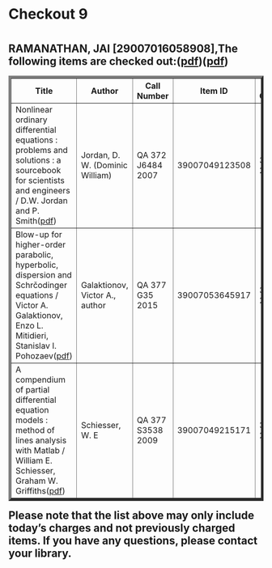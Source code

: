 <h1> Checkout 9<h1>
<h2>RAMANATHAN, JAI [29007016058908],The following items are checked out:(<a href="https://drive.google.com/file/d/1e59XF-VSG__SUtKoSScchh4xJ0qgoxGB/view?usp=sharing">pdf</a>)(<a href="https://drive.google.com/file/d/1fcZPxzcKZhJsOK6yTKcEbQABpJNfupr6/view?usp=sharing">pdf</a>)
<table border="5">
<tbody>
<tr>
<th>Title</th>
<th>Author</th>
<th>Call Number</th>
<th>Item ID</th>
<th>Date Charged</th>
<th>Date Due</th>
</tr>
<tr>
<td>Nonlinear ordinary differential equations : problems and solutions : a sourcebook for scientists and engineers / D.W. Jordan and P. Smith(<a href="https://drive.google.com/file/d/1JA3KltTBYxgXgHwoT6wLgTn9ahy0Bxez/view?usp=sharing">pdf</a>)</td>
<td>Jordan, D. W. (Dominic William)</td>
<td>QA 372 J6484 2007</td>
<td>39007049123508</td>
<td>30 Oct 2018</td>
<td>13 Nov 2018</td>
</tr>
<tr>
<td>Blow-up for higher-order parabolic, hyperbolic, dispersion and Schrčodinger equations / Victor A. Galaktionov, Enzo L. Mitidieri, Stanislav I. Pohozaev(<a href="https://drive.google.com/file/d/1TjvcYgekLXiu4jEsXO6HJN9bZMrRfx78/view?usp=sharing">pdf</a>)</td>
<td>Galaktionov, Victor A., author</td>
<td>QA 377 G35 2015</td>
<td>39007053645917</td>
<td>30 Oct 2018</td>
<td>13 Nov 2018</td>
</tr>
<tr>
<td>A compendium of partial differential equation models : method of lines analysis with Matlab / William E. Schiesser, Graham W. Griffiths(<a href="https://drive.google.com/file/d/1lyFzJPBp4Ie_S1ynKwxU78k5Bnb526wD/view?usp=sharing">pdf</a>)</td>
<td>Schiesser, W. E</td>
<td>QA 377 S3538 2009</td>
<td>39007049215171</td>
<td>30 Oct 2018</td>
<td>13 Nov 2018</td>
</tr>
</tbody>
</table>
Please note that the list above may only include today’s charges and not previously charged items. If you have any questions, please contact your library.
<h2>
